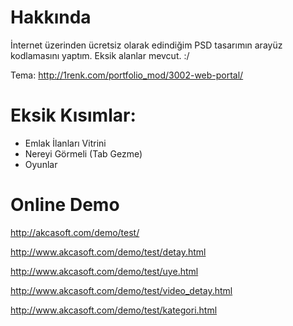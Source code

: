 # Hakkında
İnternet üzerinden ücretsiz olarak edindiğim PSD tasarımın arayüz kodlamasını yaptım. Eksik alanlar mevcut. :/

Tema: http://1renk.com/portfolio_mod/3002-web-portal/

# Eksik Kısımlar:
  - Emlak İlanları Vitrini
  - Nereyi Görmeli (Tab Gezme)
  - Oyunlar

# Online Demo
http://akcasoft.com/demo/test/

http://www.akcasoft.com/demo/test/detay.html

http://www.akcasoft.com/demo/test/uye.html

http://www.akcasoft.com/demo/test/video_detay.html

http://www.akcasoft.com/demo/test/kategori.html
